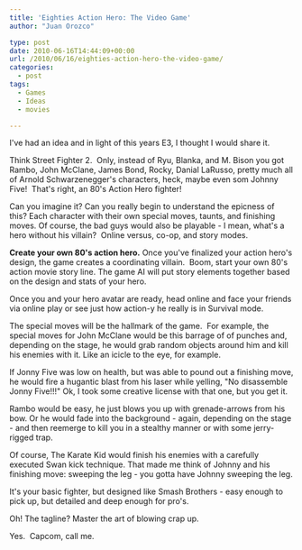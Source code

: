 ```yaml
---
title: 'Eighties Action Hero: The Video Game'
author: "Juan Orozco" 

type: post
date: 2010-06-16T14:44:09+00:00
url: /2010/06/16/eighties-action-hero-the-video-game/
categories:
  - post
tags:
  - Games
  - Ideas
  - movies

---
```

I've had an idea and in light of this years E3, I thought I would share it.

Think Street Fighter 2.  Only, instead of Ryu, Blanka, and M. Bison you got Rambo, John McClane, James Bond, Rocky, Danial LaRusso, pretty much all of Arnold Schwarzenegger's characters, heck, maybe even som Johnny Five!  That's right, an 80's Action Hero fighter!

Can you imagine it? Can you really begin to understand the epicness of this? Each character with their own special moves, taunts, and finishing moves. Of course, the bad guys would also be playable - I mean, what's a hero without his villain?  Online versus, co-op, and story modes.

**Create your own 80's action hero.** Once you've finalized your action hero's design, the game creates a coordinating villain.  Boom, start your own 80's action movie story line. The game AI will put story elements together based on the design and stats of your hero.

Once you and your hero avatar are ready, head online and face your friends via online play or see just how action-y he really is in Survival mode.

The special moves will be the hallmark of the game.  For example, the special moves for John McClane would be this barrage of of punches and, depending on the stage, he would grab random objects around him and kill his enemies with it. Like an icicle to the eye, for example.

If Jonny Five was low on health, but was able to pound out a finishing move, he would fire a hugantic blast from his laser while yelling, "No disassemble Jonny Five!!!" Ok, I took some creative license with that one, but you get it.

Rambo would be easy, he just blows you up with grenade-arrows from his bow. Or he would fade into the background - again, depending on the stage - and then reemerge to kill you in a stealthy manner or with some jerry-rigged trap.

Of course, The Karate Kid would finish his enemies with a carefully executed Swan kick technique. That made me think of Johnny and his finishing move: sweeping the leg - you gotta have Johnny sweeping the leg.

It's your basic fighter, but designed like Smash Brothers - easy enough to pick up, but detailed and deep enough for pro's.

Oh! The tagline? Master the art of blowing crap up.

Yes.  Capcom, call me.